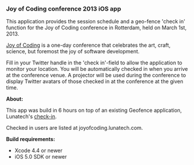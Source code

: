 ### Joy of Coding conference 2013 iOS app

This application provides the session schedule and a geo-fence 'check in' function for the Joy of Coding conference in Rotterdam, held on March 1st, 2013. 

[Joy of Coding](http://joyofcoding.org/) is a one-day conference that celebrates the art, craft, science, but foremost the joy of software development. 

Fill in your Twitter handle in the 'check in'-field to allow the application to monitor your location. You will be 
automatically checked in when you arrive at the conference venue. A projector will be used during the conference to display Twitter avatars of those checked in at the conference at the given time.

**About:**

This app was build in 6 hours on top of an existing Geofence application, Lunatech's [check-in](https://github.com/lunatech-labs/lunatech-check-in).

Checked in users are listed at joyofcoding.lunatech.com.

**Build requirements:**

- Xcode 4.4 or newer
- iOS 5.0 SDK or newer
